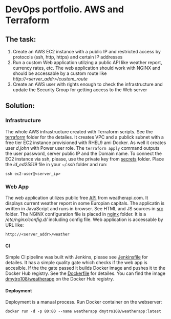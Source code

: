 # DevOps portfolio. AWS and Terraform
## The task:
1. Create an AWS EC2 instance with a public IP and restricted access by protocols (ssh, http, https) and certain IP addresses
2. Run a custom Web application utilzing a public API like weather report, currency rates, etc. The web application should work with NGINX and should be accessable by a custom route like *http://<server_addr>/custom_route*
3. Create an AWS user with rights enough to check the infrastructure and update the Security Group for getting access to the Web server
## Solution:
### Infrastructure
The whole AWS infrastructure created with Terraform scripts. See the [terraform](/terraform) folder for the detalies. It creates VPC and a publick subnet with a free tier EC2 instance provisioned with RHEL9 ami Docker. As well it creates user *d.john* with Power user role. The `terraform apply` command outputs the user password, server public IP and the Domain name.
To connect the EC2 instance via ssh, please, use the private key from [secrets](/secrets) folder. Place the *id_ed25519* file in your *~/.ssh* folder and run: 
```
ssh ec2-user@<server_ip>
```
### Web App
The web application utilizes public free [API](http://weatherapi.com) from weatherapi.com. It displays current weather report in some Europian capitals. The applicatin is written in JavaScript and runs in browser. See HTML and JS sources in [src](/src) folder. The NGINX configuration file is placed in [nginx](/nginx) folder. It is a */etc/nginx/config.d/* including config file. Web application is accessable by URL like:
```
http://<server_addr>/weather
```
#### CI
Simple CI pipeline was built with Jenkins, please see [Jenkinsfile](/Jenkinsfile)  for detailes. It has a simple quality gate which checks if the web app is accesible. If the the gate passed it builds Docker image and pushes it to the Docker Hub registry. See the [Dockerfile](/Dockerfile) for detailes. You can find the image [dmytro108/weatherapp](https://hub.docker.com/r/dmytro108/weatherapp) on the Docker Hub registry. 
#### Deployment
Deployment is a manual process. Run Docker container on the webserver:
```
docker run -d -p 80:80 --name weatherapp dmytro108/weatherapp:latest
```
